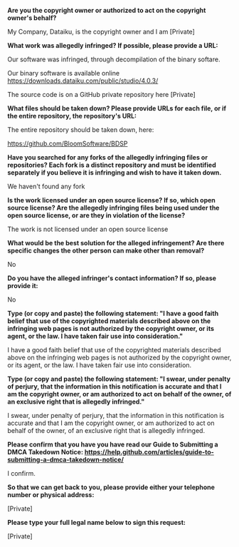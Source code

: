__Are you the copyright owner or authorized to act on the copyright owner's behalf?__

My Company, Dataiku, is the copyright owner and I am [Private]

__What work was allegedly infringed? If possible, please provide a URL:__

Our software was infringed, through decompilation of the binary softare.

Our binary software is available online https://downloads.dataiku.com/public/studio/4.0.3/

The source code is on a GitHub private repository here [Private]

__What files should be taken down? Please provide URLs for each file, or if the entire repository, the repository's URL:__

The entire repository should be taken down, here:

https://github.com/BloomSoftware/BDSP

__Have you searched for any forks of the allegedly infringing files or repositories? Each fork is a distinct repository and must be identified separately if you believe it is infringing and wish to have it taken down.__

We haven't found any fork

__Is the work licensed under an open source license? If so, which open source license? Are the allegedly infringing files being used under the open source license, or are they in violation of the license?__

The work is not licensed under an open source license

__What would be the best solution for the alleged infringement? Are there specific changes the other person can make other than removal?__

No

__Do you have the alleged infringer's contact information? If so, please provide it:__

No

__Type (or copy and paste) the following statement: "I have a good faith belief that use of the copyrighted materials described above on the infringing web pages is not authorized by the copyright owner, or its agent, or the law. I have taken fair use into consideration."__

I have a good faith belief that use of the copyrighted materials described above on the infringing web pages is not authorized by the copyright owner, or its agent, or the law. I have taken fair use into consideration.

__Type (or copy and paste) the following statement: "I swear, under penalty of perjury, that the information in this notification is accurate and that I am the copyright owner, or am authorized to act on behalf of the owner, of an exclusive right that is allegedly infringed."__

I swear, under penalty of perjury, that the information in this notification is accurate and that I am the copyright owner, or am authorized to act on behalf of the owner, of an exclusive right that is allegedly infringed.

__Please confirm that you have you have read our Guide to Submitting a DMCA Takedown Notice: https://help.github.com/articles/guide-to-submitting-a-dmca-takedown-notice/__

I confirm.

__So that we can get back to you, please provide either your telephone number or physical address:__

[Private]

__Please type your full legal name below to sign this request:__

[Private]
